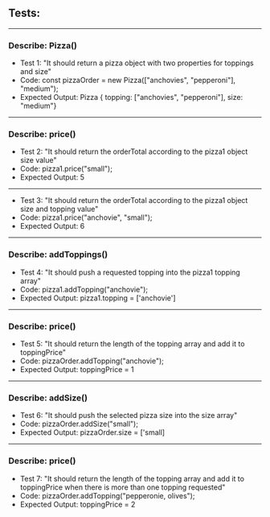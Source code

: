 ## Tests:

---

### Describe: Pizza()

- Test 1: "It should return a pizza object with two properties for toppings and size"
- Code: const pizzaOrder = new Pizza(["anchovies", "pepperoni"], "medium");
- Expected Output: Pizza { topping: ["anchovies", "pepperoni"], size: "medium"}

---

### Describe: price()

- Test 2: "It should return the orderTotal according to the pizza1 object size value"
- Code: pizza1.price("small");
- Expected Output: 5

---

- Test 3: "It should return the orderTotal according to the pizza1 object size and topping value"
- Code: pizza1.price("anchovie", "small");
- Expected Output: 6

---

### Describe: addToppings()

- Test 4: "It should push a requested topping into the pizza1 topping array"
- Code: pizza1.addTopping("anchovie");
- Expected Output: pizza1.topping = ['anchovie']

---

### Describe: price()

- Test 5: "It should return the length of the topping array and add it to toppingPrice"
- Code: pizzaOrder.addTopping("anchovie");
- Expected Output: toppingPrice = 1

---

### Describe: addSize()

- Test 6: "It should push the selected pizza size into the size array"
- Code: pizzaOrder.addSize("small");
- Expected Output: pizzaOrder.size = ['small]

---

### Describe: price()

- Test 7: "It should return the length of the topping array and add it to toppingPrice when there is more than one topping requested"
- Code: pizzaOrder.addTopping("pepperonie, olives");
- Expected Output: toppingPrice = 2